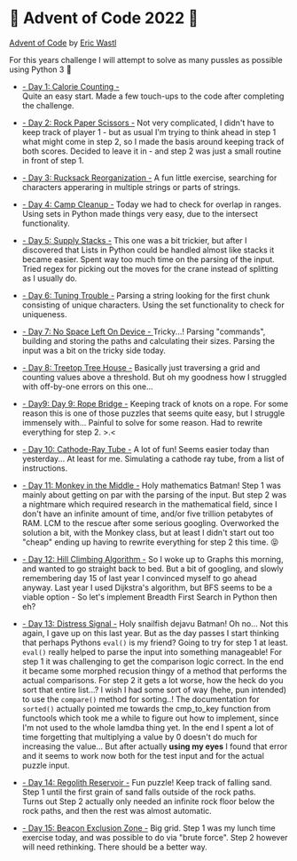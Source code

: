 # :christmas_tree: Advent of Code 2022 :christmas_tree:
[Advent of Code](https://adventofcode.com/2022) by [Eric Wastl](http://was.tl)

For this years challenge I will attempt to solve as many pussles as possible using Python 3 :snake:

- [- Day 1: Calorie Counting -](./01.md)  
Quite an easy start. Made a few touch-ups to the code after completing the challenge.

- [- Day 2: Rock Paper Scissors -](./02.md)
Not very complicated, I didn't have to keep track of player 1 - but as usual I'm trying to think ahead in step 1 what might come in step 2, so I made the basis around keeping track of both scores. Decided to leave it in - and step 2 was just a small routine in front of step 1.

- [- Day 3: Rucksack Reorganization -](./03.md)
A fun little exercise, searching for characters apperaring in multiple strings or parts of strings.

- [- Day 4: Camp Cleanup -](./04.md)
Today we had to check for overlap in ranges. Using sets in Python made things very easy, due to the intersect functionality.

- [- Day 5: Supply Stacks -](./05.md)
This one was a bit trickier, but after I discovered that Lists in Python could be handled almost like stacks it became easier. Spent way too much time on the parsing of the input. Tried regex for picking out the moves for the crane instead of splitting as I usually do.

- [- Day 6: Tuning Trouble -](./06.md)
Parsing a string looking for the first chunk consisting of unique characters. Using the set functionality to check for uniqueness.

- [- Day 7: No Space Left On Device - ](./07.md)
Tricky...!  Parsing "commands", building and storing the paths and calculating their sizes. Parsing the input was a bit on the tricky side today.

- [- Day 8: Treetop Tree House -](./08.md)
Basically just traversing a grid and counting values above a threshold. But oh my goodness how I struggled with off-by-one errors on this one...

- [- Day9: Day 9: Rope Bridge -](./09.md)
Keeping track of knots on a rope. For some reason this is one of those puzzles that seems quite easy, but I struggle immensely with... Painful to solve for some reason. Had to rewrite everything for step 2. >.<

- [- Day 10: Cathode-Ray Tube -](./10.md)
A lot of fun! Seems easier today than yesterday... At least for me.
Simulating a cathode ray tube, from a list of instructions.

- [- Day 11: Monkey in the Middle -](./11.md)
Holy mathematics Batman! Step 1 was mainly about getting on par with the parsing of the input. But step 2 was a nightmare which required research in the mathematical field, since I don't have an infinite amount of time, and/or five trillion petabytes of RAM. LCM to the rescue after some serious googling.
Overworked the solution a bit, with the Monkey class, but at least I didn't start out too "cheap" ending up having to rewrite everything for step 2 this time. :stuck_out_tongue_closed_eyes:

- [- Day 12: Hill Climbing Algorithm -](./12.md)
So I woke up to Graphs this morning, and wanted to go straight back to bed. But a bit of googling, and slowly remembering day 15 of last year I convinced myself to go ahead anyway. Last year I used Dijkstra's algorithm, but BFS seems to be a viable option - So let's implement Breadth First Search in Python then eh?

- [- Day 13: Distress Signal -](./13.md)
Holy snailfish dejavu Batman! Oh no... Not this again, I gave up on this last year. But as the day passes I start thinking that perhaps Pythons `eval()` is my friend? Going to try for step 1 at least.
`eval()` really helped to parse the input into something manageable! For step 1 it was challenging to get the comparison logic correct. In the end it became some morphed recusion thingy of a method that performs the actual comparisons.
For step 2 it gets a lot worse, how the heck do you sort that entire list...? I wish I had some sort of way (hehe, pun intended) to use the `compare()` method for sorting..!
The documentation for `sorted()` actually pointed me towards the cmp_to_key function from functools which took me a while to figure out how to implement, since I'm not used to the whole lamdba thing yet.
In the end I spent a lot of time forgetting that multiplying a value by 0 doesn't do much for increasing the value... But after actually __using my eyes__ I found that error and it seems to work now both for the test input and for the actual puzzle input.

- [- Day 14: Regolith Reservoir -](./14.md)
Fun puzzle! Keep track of falling sand. Step 1 until the first grain of sand falls outside of the rock paths.  
Turns out Step 2 actually only needed an infinite rock floor below the rock paths, and then the rest was almost automatic.

- [- Day 15: Beacon Exclusion Zone -](./15.md)
Big grid. Step 1 was my lunch time exercise today, and was possible to do via "brute force". Step 2 however will need rethinking. There should be a better way.